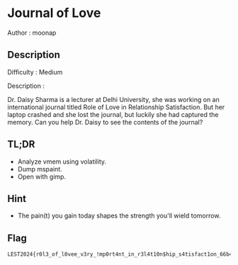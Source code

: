 # Journal of Love

Author : moonap

## Description

Difficulty : Medium

Description : 

Dr. Daisy Sharma is a lecturer at Delhi University, she was working on an international journal titled Role of Love in Relationship Satisfaction. But her laptop crashed and she lost the journal, but luckily she had captured the memory. Can you help Dr. Daisy to see the contents of the journal?

## TL;DR

- Analyze vmem using volatility.
- Dump mspaint.
- Open with gimp.

## Hint 

- The pain(t) you gain today shapes the strength you'll wield tomorrow.

## Flag

```
LEST2024{r0l3_of_l0vee_v3ry_!mp0rt4nt_in_r3l4t10n$hip_s4tisfact1on_66b4991eab}
```
